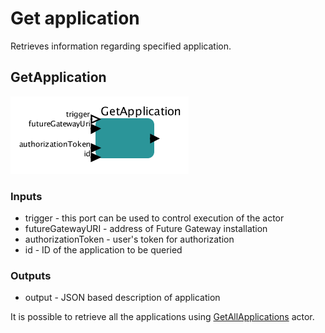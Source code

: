 # Get application

Retrieves information regarding specified application.

## GetApplication
![GetApplication](GetApplication.png)

### Inputs

* trigger - this port can be used to control execution of the actor
* futureGatewayURI - address of Future Gateway installation
* authorizationToken - user's token for authorization
* id - ID of the application to be queried

### Outputs 

* output - JSON based description of application

It is possible to retrieve all the applications using [GetAllApplications](docs/actors/GetAllApplications.md) actor.



